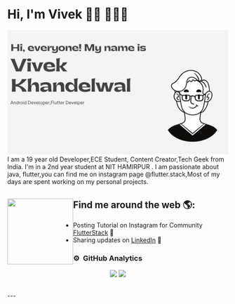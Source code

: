 # Hi, I'm Vivek 👋🏾 👩🏾‍💻

<img src="https://github.com/vivekdusad/vivekdusad/blob/main/Vivek%20Khandelwal.png" alt="banner that says Vivek Khandelwal - Flutter Developer, content creator alongside a cartoon illustration of Vivek">
I am a 19 year old Developer,ECE Student, Content Creator,Tech Geek from India. I'm in a 2nd year student at NIT HAMIRPUR . I am passionate about java, flutter,you can find me on instagram page @flutter.stack,Most of my days are spent working on my personal projects.


## Find me around the web 🌎: <a href="https://github.com/sponsors/M0nica"><img align="left" width="150" height="150" src="https://github.com/M0nica/M0nica/blob/main/octomonica/m0nica-octocat-rotating.gif?raw=true"></a>
<!-- - Learning in public on <a href="https://www.twitch.tv/blacktechdiva">Twitch</a> or <a href="https://www.monica.dev">monica.dev</a> 📹 ✍🏾 -->
- Posting Tutorial on Instagram for Community <a href="https://www.instagram.com/flutter.stack/">FlutterStack</a> 🏓
- Sharing updates on <a href="https://www.linkedin.com/in/vivekkhandelwal55/">LinkedIn</a> 💼

### ⚙️ &nbsp;GitHub Analytics

<p align="center">
<!-- <a href="https://github.com/Yola21"> -->
  <img height="160em" src="https://github-readme-stats-eight-theta.vercel.app/api?username=vivekdusad&show_icons=true&theme=material-palenight&include_all_commits=true&count_private=true"/>
  <img height="160em" src="https://github-readme-stats-eight-theta.vercel.app/api/top-langs/?username=vivekdusad&layout=compact&langs_count=8&theme=material-palenight"/>
</a>
</p>

<br />
---
<!-- ### 🤝🏻 &nbsp;Connect with Me

<p align="center">

<a href="https://www.linkedin.com/in/ayush-sunariya-3612301b4"><img src="https://img.shields.io/badge/-Ayush%20Sunariya-0077B5?style=flat&logo=Linkedin&logoColor=white"/></a>
<a href="mailto:ayushprajapati814@gmail.com"><img src="https://img.shields.io/badge/-ayushprajapati814@gmail.com-D14836?style=flat&logo=Gmail&logoColor=white"/></a>
<a href="https://www.instagram.com/_mr.ayush47/"><img src="https://img.shields.io/badge/-_mr.ayush47-E4405F?style=flat&logo=Instagram&logoColor=white"/></a>
<a href="https://www.facebook.com/ayush.sunariya.9/"><img src="https://img.shields.io/badge/-Ayush Sunariya-1877F2?style=flat&logo=Facebook&logoColor=white"/></a>
</p> -->

